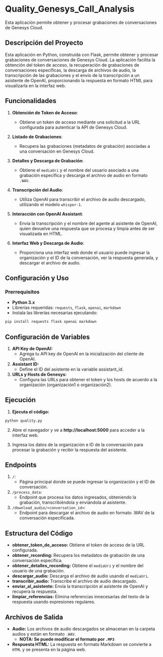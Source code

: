 # Quality_Genesys_Call_Analysis
Esta aplicación permite obtener y procesar grabaciones de conversaciones de Genesys Cloud.

## Descripción del Proyecto

Esta aplicación en Python, construida con Flask, permite obtener y procesar grabaciones de conversaciones de Genesys Cloud. La aplicación facilita la obtención del token de acceso, la recuperación de grabaciones de conversaciones específicas, la descarga de archivos de audio, la transcripción de las grabaciones y el envío de la transcripción a un asistente de OpenAI, proporcionando la respuesta en formato HTML para visualizarla en la interfaz web.

## Funcionalidades

1. **Obtención de Token de Acceso**:
   - Obtiene un token de acceso mediante una solicitud a la URL configurada para autenticar la API de Genesys Cloud.

2. **Listado de Grabaciones**:
   - Recupera las grabaciones (metadatos de grabación) asociadas a una conversación en Genesys Cloud.

3. **Detalles y Descarga de Grabación**:
   - Obtiene el `mediaUri` y el nombre del usuario asociado a una grabación específica y descarga el archivo de audio en formato `.WAV`.

4. **Transcripción del Audio**:
   - Utiliza OpenAI para transcribir el archivo de audio descargado, utilizando el modelo `whisper-1`.

5. **Interacción con OpenAI Assistant**:
   - Envía la transcripción y el nombre del agente al asistente de OpenAI, quien devuelve una respuesta que se procesa y limpia antes de ser visualizada en HTML.

6. **Interfaz Web y Descarga de Audio**:
   - Proporciona una interfaz web donde el usuario puede ingresar la organización y el ID de la conversación, ver la respuesta generada, y descargar el archivo de audio.

## Configuración y Uso

### Prerrequisitos

- **Python 3.x**
- Librerías requeridas: `requests`, `flask`, `openai`, `markdown`
- Instala las librerías necesarias ejecutando:

```bash
pip install requests flask openai markdown
```

## Configuración de Variables

1. **API Key de OpenAI:**
   - Agrega tu API key de OpenAI en la inicialización del cliente de OpenAI.
3. **Assistant ID:**
   - Define el ID del asistente en la variable assistant_id.
3. **URLs y Hosts de Genesys:**
   - Configura las URLs para obtener el token y los hosts de acuerdo a la organización (organización1 o organización2).

## Ejecución

1. **Ejecuta el código:**

```bash
python quality.py
```

2. Abre el navegador y ve a **http://localhost:5000** para acceder a la interfaz web.

3. Ingresa los datos de la organización e ID de la conversación para procesar la grabación y recibir la respuesta del asistente.

## Endpoints

1. `/`:
    - Página principal donde se puede ingresar la organización y el ID de conversación.
3. `/process_data`:
    - Endpoint que procesa los datos ingresados, obteniendo la grabación, transcribiéndola y enviándola al asistente.
4. `/download_audio/<conversation_id>`:
    - Endpoint para descargar el archivo de audio en formato .WAV de la conversación especificada.

## Estructura del Código

- **obtener_token_de_acceso:** Obtiene el token de acceso de la URL configurada.
- **obtener_recording:** Recupera los metadatos de grabación de una conversación específica.
- **obtener_detalles_recording:** Obtiene el `mediaUri` y el nombre del usuario de una grabación.
- **descargar_audio:** Descarga el archivo de audio usando el `mediaUri`.
- **transcribir_audio:** Transcribe el archivo de audio descargado.
- **enviar_al_asistente:** Envía la transcripción al asistente de OpenAI y recupera la respuesta.
- **limpiar_referencias:** Elimina referencias innecesarias del texto de la respuesta usando expresiones regulares.

## Archivos de Salida

- **Audio:** Los archivos de audio descargados se almacenan en la carpeta audios y están en formato `.WAV`.
  - **NOTA: Se puede modificar el formato por `.MP3`**
- **Respuesta HTML:** La respuesta en formato Markdown se convierte a `HTML` y se presenta en la página web.
